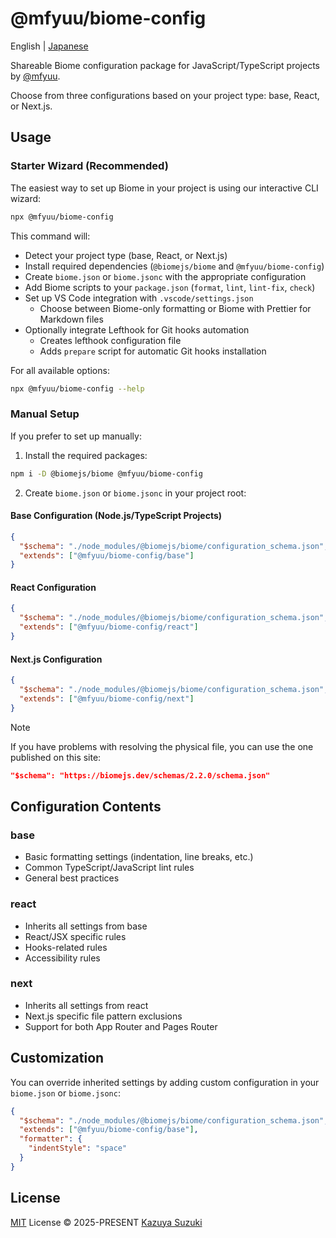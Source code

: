 # @mfyuu/biome-config

English | [Japanese](./README.ja.md)

Shareable Biome configuration package for JavaScript/TypeScript projects by [@mfyuu](https://github.com/mfyuu).

Choose from three configurations based on your project type: base, React, or Next.js.

## Usage

### Starter Wizard (Recommended)

The easiest way to set up Biome in your project is using our interactive CLI wizard:

```bash
npx @mfyuu/biome-config
```

This command will:

- Detect your project type (base, React, or Next.js)
- Install required dependencies (`@biomejs/biome` and `@mfyuu/biome-config`)
- Create `biome.json` or `biome.jsonc` with the appropriate configuration
- Add Biome scripts to your `package.json` (`format`, `lint`, `lint-fix`, `check`)
- Set up VS Code integration with `.vscode/settings.json`
  - Choose between Biome-only formatting or Biome with Prettier for Markdown files
- Optionally integrate Lefthook for Git hooks automation
  - Creates lefthook configuration file
  - Adds `prepare` script for automatic Git hooks installation

For all available options:

```bash
npx @mfyuu/biome-config --help
```

### Manual Setup

If you prefer to set up manually:

1. Install the required packages:

```bash
npm i -D @biomejs/biome @mfyuu/biome-config
```

2. Create `biome.json` or `biome.jsonc` in your project root:

#### Base Configuration (Node.js/TypeScript Projects)

```json
{
  "$schema": "./node_modules/@biomejs/biome/configuration_schema.json",
  "extends": ["@mfyuu/biome-config/base"]
}
```

#### React Configuration

```json
{
  "$schema": "./node_modules/@biomejs/biome/configuration_schema.json",
  "extends": ["@mfyuu/biome-config/react"]
}
```

#### Next.js Configuration

```json
{
  "$schema": "./node_modules/@biomejs/biome/configuration_schema.json",
  "extends": ["@mfyuu/biome-config/next"]
}
```

> [!note]
> If you have problems with resolving the physical file, you can use the one published on this site:
>
> ```json
> "$schema": "https://biomejs.dev/schemas/2.2.0/schema.json"
> ```

## Configuration Contents

### base

- Basic formatting settings (indentation, line breaks, etc.)
- Common TypeScript/JavaScript lint rules
- General best practices

### react

- Inherits all settings from base
- React/JSX specific rules
- Hooks-related rules
- Accessibility rules

### next

- Inherits all settings from react
- Next.js specific file pattern exclusions
- Support for both App Router and Pages Router

## Customization

You can override inherited settings by adding custom configuration in your `biome.json` or `biome.jsonc`:

```json
{
  "$schema": "./node_modules/@biomejs/biome/configuration_schema.json",
  "extends": ["@mfyuu/biome-config/base"],
  "formatter": {
    "indentStyle": "space"
  }
}
```

## License

[MIT](./LICENSE) License © 2025-PRESENT [Kazuya Suzuki](https://github.com/mfyuu)
